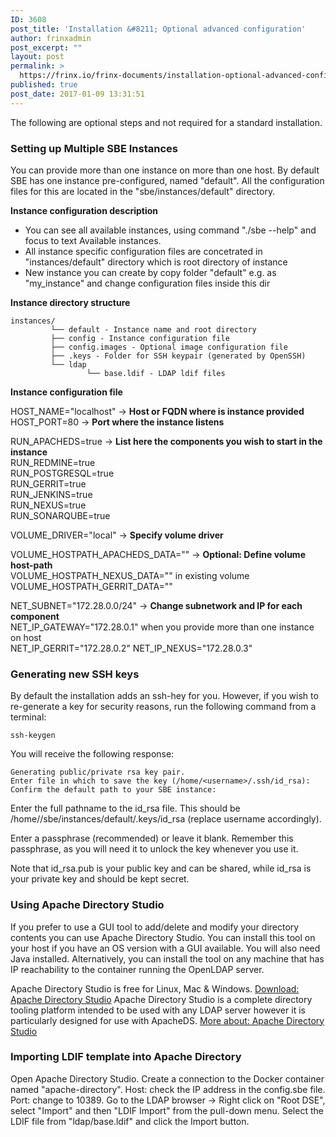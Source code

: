 ```yaml
---
ID: 3608
post_title: 'Installation &#8211; Optional advanced configuration'
author: frinxadmin
post_excerpt: ""
layout: post
permalink: >
  https://frinx.io/frinx-documents/installation-optional-advanced-configuration.html
published: true
post_date: 2017-01-09 13:31:51
---
```

The following are optional steps and not required for a standard installation.

### Setting up Multiple SBE Instances

You can provide more than one instance on more than one host. By default SBE has one instance pre-configured, named "default". All the configuration files for this are located in the "sbe/instances/default" directory.

**Instance configuration description**

*   You can see all available instances, using command "./sbe --help" and focus to text Available instances.
*   All instance specific configuration files are concetrated in "instances/default" directory which is root directory of instance
*   New instance you can create by copy folder "default" e.g. as "my_instance" and change configuration files inside this dir

**Instance directory structure**

    instances/  
             └── default - Instance name and root directory  
             ├── config - Instance configuration file  
             ├── config.images - Optional image configuration file  
             ├── .keys - Folder for SSH keypair (generated by OpenSSH)  
             └── ldap  
                     └── base.ldif - LDAP ldif files
    

**Instance configuration file**

HOST_NAME="localhost" -> **Host or FQDN where is instance provided**  
HOST_PORT=80 -> **Port where the instance listens**

RUN_APACHEDS=true -> **List here the components you wish to start in the instance**  
RUN_REDMINE=true  
RUN_POSTGRESQL=true  
RUN_GERRIT=true  
RUN_JENKINS=true  
RUN_NEXUS=true  
RUN_SONARQUBE=true

VOLUME_DRIVER="local" -> **Specify volume driver**

VOLUME_HOSTPATH_APACHEDS_DATA="" -> **Optional: Define volume host-path**  
VOLUME_HOSTPATH_NEXUS_DATA="" in existing volume  
VOLUME_HOSTPATH_GERRIT_DATA=""

NET_SUBNET="172.28.0.0/24" -> **Change subnetwork and IP for each component**  
NET_IP_GATEWAY="172.28.0.1" when you provide more than one instance on host  
NET_IP_GERRIT="172.28.0.2" NET_IP_NEXUS="172.28.0.3"

### Generating new SSH keys

By default the installation adds an ssh-hey for you. However, if you wish to re-generate a key for security reasons, run the following command from a terminal:

    ssh-keygen  
    

You will receive the following response:

    Generating public/private rsa key pair.  
    Enter file in which to save the key (/home/<username>/.ssh/id_rsa): Confirm the default path to your SBE instance:
    

Enter the full pathname to the id_rsa file. This should be /home/<username>/sbe/instances/default/.keys/id_rsa (replace username accordingly).

Enter a passphrase (recommended) or leave it blank. Remember this passphrase, as you will need it to unlock the key whenever you use it.

Note that id_rsa.pub is your public key and can be shared, while id_rsa is your private key and should be kept secret.

### Using Apache Directory Studio

If you prefer to use a GUI tool to add/delete and modify your directory contents you can use Apache Directory Studio. You can install this tool on your host if you have an OS version with a GUI available. You will also need Java installed. Alternatively, you can install the tool on any machine that has IP reachability to the container running the OpenLDAP server.

Apache Directory Studio is free for Linux, Mac & Windows. [Download: Apache Directory Studio][1] Apache Directory Studio is a complete directory tooling platform intended to be used with any LDAP server however it is particularly designed for use with ApacheDS. [More about: Apache Directory Studio][2]

### Importing LDIF template into Apache Directory

Open Apache Directory Studio. Create a connection to the Docker container named "apache-directory". Host: check the IP address in the config.sbe file. Port: change to 10389. Go to the LDAP browser -> Right click on "Root DSE", select "Import" and then "LDIF Import" from the pull-down menu. Select the LDIF file from "ldap/base.ldif" and click the Import button.

 [1]: http://directory.apache.org/studio/downloads.html
 [2]: http://directory.apache.org/